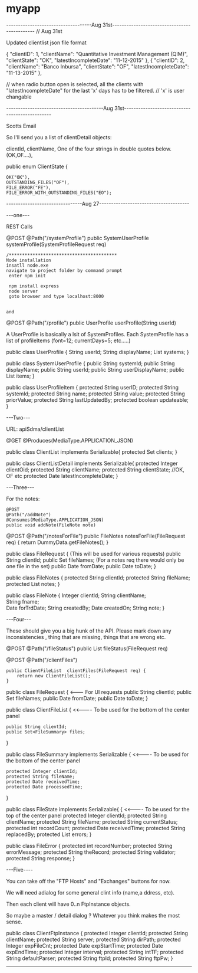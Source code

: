 # myapp

------------------------------------Aug 31st---------------------------------------------
// Aug 31st

Updated clientlist json file format

{
    "clientID": 1,
    "clientName": "Quantitative Investment Management (QIM)",
    "clientState": "OK",
    "latestIncompleteDate": "11-12-2015"
},
{
    "clientID": 2,
    "clientName": "Banco Inbursa",
    "clientState": "OF",
    "latestIncompleteDate": "11-13-2015"
},


// when radio button open is selected, all the clients with "latestIncompleteDate" for the last 'x' days has to be filtered.
// 'x' is user changable

-----------------------------------------Aug 31st-----------------------------------------------


Scotts Email

So I'll send you a list of clientDetail objects:

clientId,
clientName,
One of the four strings in double quotes below. (OK,OF….),


public enum ClientState {

    OK("OK"), 
    OUTSTANDING_FILES("OF"),
    FILE_ERROR("FE"),
    FILE_ERROR_WITH_OUTSTANDING_FILES("EO");

--------------------------------Aug 27--------------------------------------

---one---


REST Calls

@POST
@Path("/systemProfile")
    public SystemUserProfile systemProfile(SystemProfileRequest req)
    
    
    
    /*****************************************
    Node installation 
    insatll node.exe  
    navigate to project folder by command prompt 
     enter npm init 
     
     npm install express
     node server 
     goto browser and type localhost:8000
     
    
    and 
    
    
    
    
    

@POST
    @Path("/profile")
    public  UserProfile userProfile(String userId) 


A UserProfile is basically a lsit of SystemProfiles. Each SystemProfile has a list of profileItems (font=12;  currentDays=5; etc…..)


public class UserProfile {
    String userId;
    String displayName;
    List<SystemUserProfile> systems;
}

public class SystemUserProfile {
    public String systemId;
    public String displayName;
    public String userId;
    public String userDisplayName;
    public List<UserProfileItem> items;
}

public class UserProfileItem {
    protected String userID;
    protected String systemId;
    protected String name;
    protected String value;
    protected String priorValue;
    protected String lastUpdatedBy;
    protected boolean updateable;
}



---Two---

URL:  apiSdma/clientList

@GET
@Produces(MediaType.APPLICATION_JSON)

public class ClientList implements Serializable{
    protected Set<ClientListDetail> clients;
}

public class ClientListDetail implements Serializable{
    protected Integer clientOid;
    protected String clientName;
    protected String clientState;  //OK, OF etc
    protected Date   latestIncompleteDate;
}


---Three---

For the notes:

    @POST
    @Path("/addNote")
    @Consumes(MediaType.APPLICATION_JSON)
    public void addNote(FileNote note)

  @POST
    @Path("/notesForFile")
    public FileNotes notesForFile(FileRequest req) {
        return DummyData.getFileNotes();
    }


public class FileRequest {                (This will be used for various requests)
    public String clientId;
    public Set<String> fileNames;    (For a notes req there would only be one file in the set)
    public Date fromDate;
    public Date toDate;
}


public class FileNotes {
    protected String clientId;
    protected String fileName;
    protected List<FileNote> notes;
}

public class FileNote {
    Integer clientId;
   String clientName;    
   String fname;  
  Date forTrdDate;
  String createdBy;
  Date createdOn;
  String note;
}


---Four---

These should give you a big hunk of the API.  Please mark down any inconsistencies , thing that are missing, things that are wrong etc.



@POST
@Path("/fileStatus")
    public List<FileSummary>  fileStatus(FileRequest req)


@POST
    @Path("/clientFiles")
    
    public ClientFileList  clientFiles(FileRequest req) {
        return new ClientFileList();
    }



public class FileRequest {                                              <--- For UI requests
    public String clientId;
    public Set<String> fileNames;
    public Date fromDate;
    public Date toDate;
}

public class ClientFileList {                                                             <<---- To be used for the bottom of the center panel

    public String clientId;
    public Set<FileSummary> files;
     
}

public class FileSummary implements Serializable {                <<---- To be used for the bottom of the center panel

    protected Integer clientId;
    protected String fileName;
    protected Date receivedTime;
    protected Date processedTime;
}


public class FileState implements Serializable{   {                <<---- To be used for the top of the center panel
    protected Integer clientId;
    protected String clientName;
    protected String fileName;
    protected String currentStatus;
    protected int recordCount;
    protected Date receivedTime;
    protected String replacedBy;
    protected List<FileError> errors;
}

public class FileError {
    protected int recordNumber;
    protected String errorMessage;
    protected String theRecord;
    protected String validator;
    protected String response;
}


---Five----

You can take off the "FTP Hosts" and "Exchanges" buttons for now. 

We will need adialog for some general clint info (name,a ddress, etc).

Then each client will have 0..n FtpInstance objects.

So maybe a master / detail dialog ?  Whatever you think makes the most sense.

public class ClientFtpInstance {
    protected Integer clientId; 
    protected String clientName;
    protected String server;
    protected String dirPath;
    protected Integer expFileCnt;
    protected Date expStartTime;
    protected Date expEndTime;
    protected Integer interval;
    protected String intTF;
    protected String defaultParser;
    protected String ftpId;
    protected String ftpPw;
}


--------------------------------------------------------------------------------------------------------------------------
